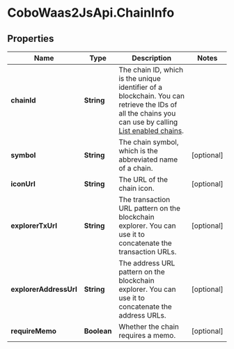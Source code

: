# CoboWaas2JsApi.ChainInfo

## Properties

Name | Type | Description | Notes
------------ | ------------- | ------------- | -------------
**chainId** | **String** | The chain ID, which is the unique identifier of a blockchain. You can retrieve the IDs of all the chains you can use by calling [List enabled chains](/v2/api-references/wallets/list-enabled-chains). | 
**symbol** | **String** | The chain symbol, which is the abbreviated name of a chain. | [optional] 
**iconUrl** | **String** | The URL of the chain icon. | [optional] 
**explorerTxUrl** | **String** | The transaction URL pattern on the blockchain explorer. You can use it to concatenate the transaction URLs. | [optional] 
**explorerAddressUrl** | **String** | The address URL pattern on the blockchain explorer. You can use it to concatenate the address URLs. | [optional] 
**requireMemo** | **Boolean** | Whether the chain requires a memo. | [optional] 


